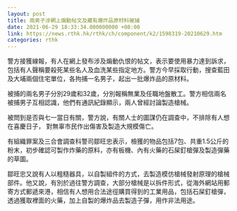 ```yaml
---
layout: post
title: 兩男子涉網上煽動帖文及藏有爆炸品原材料被捕
date: 2021-06-29 18:33:34.000000000 +08:00
link: https://news.rthk.hk/rthk/ch/component/k2/1598319-20210629.htm
categories: rthk
---
```


警方接獲線報，有人在網上發布涉及煽動仇恨的帖文，表示要使用暴力達到訴求，包括有人聲稱要殺死某些名人及血洗某些指定地方。警方今早採取行動，搜查藍田及大埔兩個住宅單位，各拘捕一名男子，起出一批爆炸品的原材料。

被捕的兩名男子分別29歲和32歲，分別報稱無業及任職地盤散工。警方相信兩名被捕男子互相認識，他們有通訊紀錄顯示，兩人曾經討論製造槍械。

被問到是否與七一當日有關，警方說，有關人士的圖謀仍在調查中，不排除有人想在喜慶日子， 對無辜市民作出傷害及製造大規模傷亡。

有組織罪案及三合會調查科警司鄒旺忠表示，檢獲的物品包括7包、共重1.5公斤的粉末，初步確認可製作炸藥的原料，亦有板機、內有火藥的石屎釘槍彈及製造彈藥的草圖。

鄒旺忠又說有人以粗糙器具，以自製組件的方式，去製造模仿槍械發射原理的槍械部件。他又說，有別於過往警方調查，大部分槍械是以拆件形式，從海外網站用郵寄方式郵遞來港，相信有人想用合法途徑購買得到的工業用品，包括石屎釘槍彈，透過獲取裡面的火藥，加上自製的爆炸品去製造子彈，用作非法用途。
